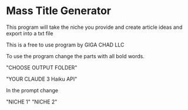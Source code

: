 # Mass Title Generator
This program will take the niche you provide and create article ideas and export into a txt file

This is a free to use program by GIGA CHAD LLC

To use the program change the parts with all bold words.

"CHOOSE OUTPUT FOLDER"

"YOUR CLAUDE 3 Haiku API"

In the prompt change

"NICHE 1"
"NICHE 2"
